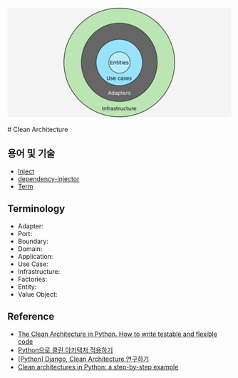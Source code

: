 <p align="center">
    <img src="clean_arch.png">
</p>
# Clean Architecture


## 용어 및 기술
- [Inject](https://github.com/ivankorobkov/python-inject)
- [dependency-injector](https://github.com/ets-labs/python-dependency-injector)
- [Term](https://pusher.com/tutorials/clean-architecture-introduction)


## Terminology
- Adapter:
- Port:
- Boundary:
- Domain: 
- Application:
- Use Case:
- Infrastructure:
- Factories: 
- Entity: 
- Value Object: 


## Reference
- [The Clean Architecture in Python. How to write testable and flexible code](https://breadcrumbscollector.tech/the-clean-architecture-in-python-how-to-write-testable-and-flexible-code/)
- [Python으로 클린 아키텍처 적용하기](https://velog.io/@jahoy/Python%EC%9C%BC%EB%A1%9C-Clean-Architecture-%EC%A0%81%EC%9A%A9%ED%95%98%EA%B8%B0)
- [[Python] Django, Clean Architecture 연구하기](https://medium.com/@erish/python-django-clean-architecture-%EC%97%B0%EA%B5%AC%ED%95%98%EA%B8%B0-591d7a555059)
- [Clean architectures in Python: a step-by-step example](https://www.thedigitalcatonline.com/blog/2016/11/14/clean-architectures-in-python-a-step-by-step-example/)
